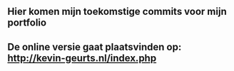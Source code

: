 ## Hier komen mijn toekomstige commits voor mijn portfolio
## De online versie gaat plaatsvinden op: http://kevin-geurts.nl/index.php

